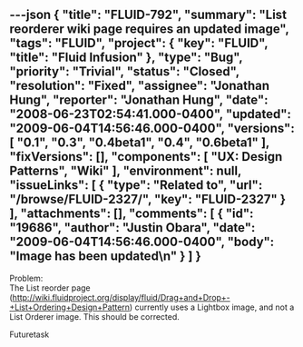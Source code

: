 ---json
{
  "title": "FLUID-792",
  "summary": "List reorderer wiki page requires an updated image",
  "tags": "FLUID",
  "project": {
    "key": "FLUID",
    "title": "Fluid Infusion"
  },
  "type": "Bug",
  "priority": "Trivial",
  "status": "Closed",
  "resolution": "Fixed",
  "assignee": "Jonathan Hung",
  "reporter": "Jonathan Hung",
  "date": "2008-06-23T02:54:41.000-0400",
  "updated": "2009-06-04T14:56:46.000-0400",
  "versions": [
    "0.1",
    "0.3",
    "0.4beta1",
    "0.4",
    "0.6beta1"
  ],
  "fixVersions": [],
  "components": [
    "UX: Design Patterns",
    "Wiki"
  ],
  "environment": null,
  "issueLinks": [
    {
      "type": "Related to",
      "url": "/browse/FLUID-2327/",
      "key": "FLUID-2327"
    }
  ],
  "attachments": [],
  "comments": [
    {
      "id": "19686",
      "author": "Justin Obara",
      "date": "2009-06-04T14:56:46.000-0400",
      "body": "Image has been updated\n"
    }
  ]
}
---
Problem:\
The List reorder page (<http://wiki.fluidproject.org/display/fluid/Drag+and+Drop+-+List+Ordering+Design+Pattern>) currently uses a Lightbox image, and not a List Orderer image. This should be corrected.

Futuretask

        